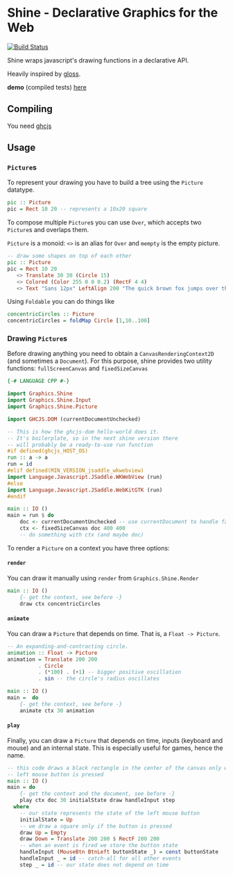 # Shine - Declarative Graphics for the Web

[![Build Status](https://travis-ci.org/fgaz/shine.svg?branch=master)](https://travis-ci.org/fgaz/shine)

Shine wraps javascript's drawing functions in a declarative API.

Heavily inspired by [gloss](http://gloss.ouroborus.net/).

**demo** (compiled tests) [here](http://fgaz.me/shine/tests)

## Compiling

You need [ghcjs](https://github.com/ghcjs/ghcjs)

## Usage

### `Picture`s

To represent your drawing you have to build a tree using the `Picture` datatype.

```haskell
pic :: Picture
pic = Rect 10 20 -- represents a 10x20 square
```

To compose multiple `Picture`s you can use `Over`, which accepts two `Picture`s
and overlaps them.

`Picture` is a monoid: `<>` is an alias for `Over` and `mempty` is the empty picture.

```haskell
-- draw some shapes on top of each other
pic :: Picture
pic = Rect 10 20
   <> Translate 30 30 (Circle 15)
   <> Colored (Color 255 0 0 0.2) (RectF 4 4)
   <> Text "Sans 12px" LeftAlign 200 "The quick brown fox jumps over the lazy dog."
```

Using `Foldable` you can do things like

```haskell
concentricCircles :: Picture
concentricCircles = foldMap Circle [1,10..100]
```

### Drawing `Picture`s

Before drawing anything you need to obtain a `CanvasRenderingContext2D` (and sometimes a `Document`).
For this purpose, shine provides two utility functions: `fullScreenCanvas` and `fixedSizeCanvas`

```haskell
{-# LANGUAGE CPP #-}

import Graphics.Shine
import Graphics.Shine.Input
import Graphics.Shine.Picture

import GHCJS.DOM (currentDocumentUnchecked)

-- This is how the ghcjs-dom hello-world does it.
-- It's boilerplate, so in the next shine version there
-- will probably be a ready-to-use run function
#if defined(ghcjs_HOST_OS)
run :: a -> a
run = id
#elif defined(MIN_VERSION_jsaddle_wkwebview)
import Language.Javascript.JSaddle.WKWebView (run)
#else
import Language.Javascript.JSaddle.WebKitGTK (run)
#endif

main :: IO ()
main = run $ do
    doc <- currentDocumentUnchecked -- use currentDocument to handle failure
    ctx <- fixedSizeCanvas doc 400 400
    -- do something with ctx (and maybe doc)
```

To render a `Picture` on a context you have three options:

#### `render`

You can draw it manually using `render` from `Graphics.Shine.Render`

```haskell
main :: IO ()
    {- get the context, see before -}
    draw ctx concentricCircles
```

#### `animate`

You can draw a `Picture` that depends on time. That is, a `Float -> Picture`.

```haskell
-- An expanding-and-contracting circle.
animation :: Float -> Picture
animation = Translate 200 200
          . Circle
          . (*100) . (+1) -- bigger positive oscillation
          . sin -- the circle's radius oscillates

main :: IO ()
main =  do
    {- get the context, see before -}
    animate ctx 30 animation
```

#### `play`

Finally, you can draw a `Picture` that depends on time, inputs
(keyboard and mouse) and an internal state. This is especially useful for games,
hence the name.

```haskell
-- this code draws a black rectangle in the center of the canvas only when the
-- left mouse button is pressed
main :: IO ()
main = do
    {- get the context and the document, see before -}
    play ctx doc 30 initialState draw handleInput step
  where
    -- our state represents the state of the left mouse button
    initialState = Up
    -- we draw a square only if the button is pressed
    draw Up = Empty
    draw Down = Translate 200 200 $ RectF 200 200
    -- when an event is fired we store the button state
    handleInput (MouseBtn BtnLeft buttonState _) = const buttonState
    handleInput _ = id -- catch-all for all other events
    step _ = id -- our state does not depend on time
```

